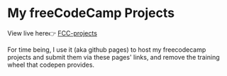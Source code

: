 # My freeCodeCamp Projects

View live here👉 [FCC-projects](https://r0hitm.github.io/FCC-projects)

For time being, I use it (aka github pages) to host my freecodecamp projects and submit them via these pages'
links, and remove the training wheel that codepen provides.

